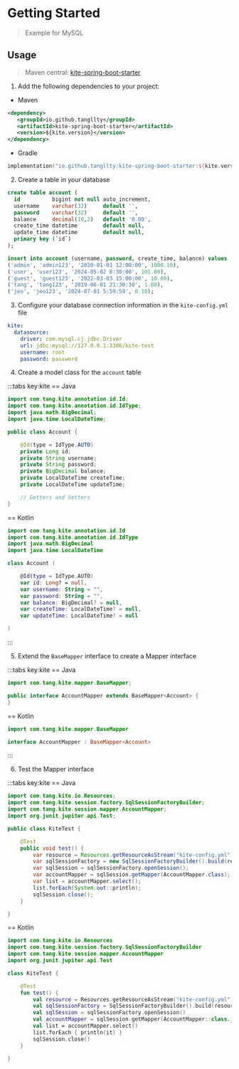 # Getting Started

 > Example for MySQL

## Usage

 > Maven central: [kite-spring-boot-starter](https://central.sonatype.com/artifact/io.github.tangllty/kite-spring-boot-starter)

 1. Add the following dependencies to your project:

 * Maven

```xml
<dependency>
   <groupId>io.github.tangllty</groupId>
   <artifactId>kite-spring-boot-starter</artifactId>
   <version>${kite.version}</version>
</dependency>
```

 * Gradle

```kts
implementation("io.github.tangllty:kite-spring-boot-starter:${kite.version}")
```

  2. Create a table in your database

```sql
create table account (
  id          bigint not null auto_increment,
  username    varchar(32)     default '',
  password    varchar(32)     default '',
  balance     decimal(10,2)   default '0.00',
  create_time datetime        default null,
  update_time datetime        default null,
  primary key (`id`)
);

insert into account (username, password, create_time, balance) values
('admin', 'admin123', '2020-01-01 12:00:00', 1000.10),
('user', 'user123', '2024-05-02 8:30:00', 101.00),
('guest', 'guest123', '2022-03-03 15:00:00', 10.00),
('tang', 'tang123', '2019-06-01 21:30:30', 1.88),
('jeo', 'jeo123', '2024-07-01 5:59:59', 0.10);
```

 3. Configure your database connection information in the `kite-config.yml` file

```yaml
kite:
  datasource:
    driver: com.mysql.cj.jdbc.Driver
    url: jdbc:mysql://127.0.0.1:3306/kite-test
    username: root
    password: password
```

 4. Create a model class for the `account` table

:::tabs key:kite
== Java

```java
import com.tang.kite.annotation.id.Id;
import com.tang.kite.annotation.id.IdType;
import java.math.BigDecimal;
import java.time.LocalDateTime;

public class Account {

    @Id(type = IdType.AUTO)
    private Long id;
    private String username;
    private String password;
    private BigDecimal balance;
    private LocalDateTime createTime;
    private LocalDateTime updateTime;

    // Getters and Setters
}
```

== Kotlin

```kotlin
import com.tang.kite.annotation.id.Id
import com.tang.kite.annotation.id.IdType
import java.math.BigDecimal
import java.time.LocalDateTime

class Account (

    @Id(type = IdType.AUTO)
    var id: Long? = null,
    var username: String = "",
    var password: String = "",
    var balance: BigDecimal? = null,
    var createTime: LocalDateTime? = null,
    var updateTime: LocalDateTime? = null

)
```
:::

 5. Extend the `BaseMapper` interface to create a Mapper interface

:::tabs key:kite
== Java

```java
import com.tang.kite.mapper.BaseMapper;

public interface AccountMapper extends BaseMapper<Account> {
}
```

== Kotlin

```kotlin
import com.tang.kite.mapper.BaseMapper

interface AccountMapper : BaseMapper<Account>
```
:::

 6. Test the Mapper interface

:::tabs key:kite
== Java

```java
import com.tang.kite.io.Resources;
import com.tang.kite.session.factory.SqlSessionFactoryBuilder;
import com.tang.kite.session.mapper.AccountMapper;
import org.junit.jupiter.api.Test;

public class KiteTest {

    @Test
    public void test() {
        var resource = Resources.getResourceAsStream("kite-config.yml");
        var sqlSessionFactory = new SqlSessionFactoryBuilder().build(resource);
        var sqlSession = sqlSessionFactory.openSession();
        var accountMapper = sqlSession.getMapper(AccountMapper.class);
        var list = accountMapper.select();
        list.forEach(System.out::println);
        sqlSession.close();
    }

}
```
== Kotlin

```kotlin
import com.tang.kite.io.Resources
import com.tang.kite.session.factory.SqlSessionFactoryBuilder
import com.tang.kite.session.mapper.AccountMapper
import org.junit.jupiter.api.Test

class KiteTest {

    @Test
    fun test() {
        val resource = Resources.getResourceAsStream("kite-config.yml")
        val sqlSessionFactory = SqlSessionFactoryBuilder().build(resource)
        val sqlSession = sqlSessionFactory.openSession()
        val accountMapper = sqlSession.getMapper(AccountMapper::class.java)
        val list = accountMapper.select()
        list.forEach { println(it) }
        sqlSession.close()
    }

}
```
